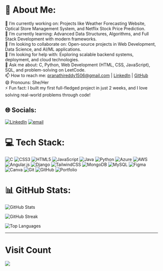 # 💫 About Me:
🔭 I’m currently working on:  Projects like Weather Forecasting Website, Optical Store Management System, and Netflix Stock Price Prediction.  <br>🌱 I’m currently learning: Advanced Data Structures, Algorithms, and Full Stack Development with modern frameworks.  <br>👯 I’m looking to collaborate on: Open-source projects in Web Development, Data Science, and AI/ML applications.  <br>🤔 I’m looking for help with: Exploring scalable backend systems, deployment, and cloud technologies.  <br>💬 Ask me about: C, Python, Web Development (HTML, CSS, JavaScript), SQL, and problem-solving on LeetCode.  <br>📫 How to reach me: pranathireddy1506@gmail.com | [LinkedIn](https://www.linkedin.com/in/beeram-pranathi-88b373289/) | [GitHub](https://github.com/Beeram-Pranathi)  <br>😄 Pronouns: She/Her  <br>⚡ Fun fact: I built my first full-fledged project in just 2 weeks, and I love solving real-world problems through code!<br>


## 🌐 Socials:
[![LinkedIn](https://img.shields.io/badge/LinkedIn-%230077B5.svg?logo=linkedin&logoColor=white)](https://linkedin.com/in/beeram-pranathi-88b373289) [![email](https://img.shields.io/badge/Email-D14836?logo=gmail&logoColor=white)](mailto:pranathireddy1506@gmail.com) 

# 💻 Tech Stack:
![C](https://img.shields.io/badge/c-000000.svg?style=for-the-badge&logo=c&logoColor=white) 
![CSS3](https://img.shields.io/badge/css3-000000.svg?style=for-the-badge&logo=css3&logoColor=white) 
![HTML5](https://img.shields.io/badge/html5-000000.svg?style=for-the-badge&logo=html5&logoColor=white) 
![JavaScript](https://img.shields.io/badge/javascript-000000.svg?style=for-the-badge&logo=javascript&logoColor=white) 
![Java](https://img.shields.io/badge/java-000000.svg?style=for-the-badge&logo=openjdk&logoColor=white) 
![Python](https://img.shields.io/badge/python-000000.svg?style=for-the-badge&logo=python&logoColor=white) 
![Azure](https://img.shields.io/badge/azure-000000.svg?style=for-the-badge&logo=microsoftazure&logoColor=white) 
![AWS](https://img.shields.io/badge/aws-000000.svg?style=for-the-badge&logo=amazon-aws&logoColor=white) 
![Angular.js](https://img.shields.io/badge/angular.js-000000.svg?style=for-the-badge&logo=angularjs&logoColor=white) 
![Django](https://img.shields.io/badge/django-000000.svg?style=for-the-badge&logo=django&logoColor=white) 
![TailwindCSS](https://img.shields.io/badge/tailwindcss-000000.svg?style=for-the-badge&logo=tailwind-css&logoColor=white) 
![MongoDB](https://img.shields.io/badge/mongodb-000000.svg?style=for-the-badge&logo=mongodb&logoColor=white) 
![MySQL](https://img.shields.io/badge/mysql-000000.svg?style=for-the-badge&logo=mysql&logoColor=white) 
![Figma](https://img.shields.io/badge/figma-000000.svg?style=for-the-badge&logo=figma&logoColor=white) 
![Canva](https://img.shields.io/badge/canva-000000.svg?style=for-the-badge&logo=canva&logoColor=white) 
![Git](https://img.shields.io/badge/git-000000.svg?style=for-the-badge&logo=git&logoColor=white) 
![GitHub](https://img.shields.io/badge/github-000000.svg?style=for-the-badge&logo=github&logoColor=white) 
![Portfolio](https://img.shields.io/badge/portfolio-000000.svg?style=for-the-badge&logo=firefox&logoColor=white)

# 📊 GitHub Stats: 
![GitHub Stats](https://github-readme-stats.vercel.app/api?username=Beeram-Pranathi&theme=graywhite&hide_border=false&include_all_commits=false&count_private=false) 

![GitHub Streak](https://nirzak-streak-stats.vercel.app?user=Beeram-Pranathi&theme=graywhite&hide_border=false) 

![Top Languages](https://github-readme-stats.vercel.app/api/top-langs/?username=Beeram-Pranathi&theme=graywhite&hide_border=false&include_all_commits=false&count_private=false&layout=compact)

---
 #  Visit Count
![](https://komarev.com/ghpvc/?username=Beeram-Pranathi&label=Profile+Views&color=blue&style=flat-square)


<!-- Proudly created with GPRM ( https://gprm.itsvg.in ) -->
